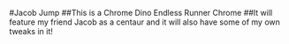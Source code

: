 #Jacob Jump
##This is a Chrome Dino Endless Runner Chrome
##It will feature my friend Jacob as a centaur and it will also have some of my own tweaks in it!